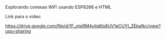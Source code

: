 Explorando conexao WiFi usando ESP8266 e HTML

Link para o video

 https://drive.google.com/file/d/1F_otpRM4yilq6ls8UV1eCUYI_ZEkafkc/view?usp=sharing
